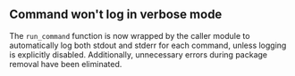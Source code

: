## Command won't log in verbose mode
<!--
type: bugfix
scope: all
affected: all
-->

The `run_command` function is now wrapped by the caller module to automatically log both stdout and stderr for each command, unless logging is explicitly disabled. 
Additionally, unnecessary errors during package removal have been eliminated.

